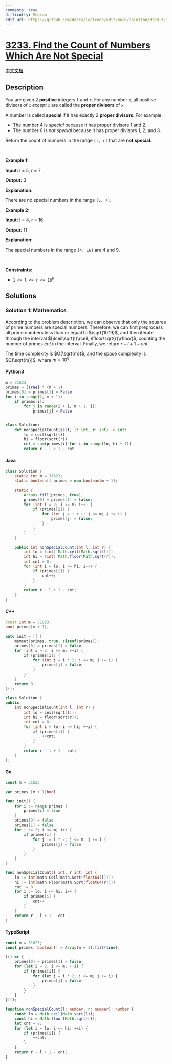 ```yaml
---
comments: true
difficulty: Medium
edit_url: https://github.com/doocs/leetcode/edit/main/solution/3200-3299/3233.Find%20the%20Count%20of%20Numbers%20Which%20Are%20Not%20Special/README_EN.md
---
```


<!-- problem:start -->

# [3233. Find the Count of Numbers Which Are Not Special](https://leetcode.com/problems/find-the-count-of-numbers-which-are-not-special)

[中文文档](/solution/3200-3299/3233.Find%20the%20Count%20of%20Numbers%20Which%20Are%20Not%20Special/README.md)

## Description

<!-- description:start -->

<p>You are given 2 <strong>positive</strong> integers <code>l</code> and <code>r</code>. For any number <code>x</code>, all positive divisors of <code>x</code> <em>except</em> <code>x</code> are called the <strong>proper divisors</strong> of <code>x</code>.</p>

<p>A number is called <strong>special</strong> if it has exactly 2 <strong>proper divisors</strong>. For example:</p>

<ul>
	<li>The number 4 is <em>special</em> because it has proper divisors 1 and 2.</li>
	<li>The number 6 is <em>not special</em> because it has proper divisors 1, 2, and 3.</li>
</ul>

<p>Return the count of numbers in the range <code>[l, r]</code> that are <strong>not</strong> <strong>special</strong>.</p>

<p>&nbsp;</p>
<p><strong class="example">Example 1:</strong></p>

<div class="example-block">
<p><strong>Input:</strong> <span class="example-io">l = 5, r = 7</span></p>

<p><strong>Output:</strong> <span class="example-io">3</span></p>

<p><strong>Explanation:</strong></p>

<p>There are no special numbers in the range <code>[5, 7]</code>.</p>
</div>

<p><strong class="example">Example 2:</strong></p>

<div class="example-block">
<p><strong>Input:</strong> <span class="example-io">l = 4, r = 16</span></p>

<p><strong>Output:</strong> <span class="example-io">11</span></p>

<p><strong>Explanation:</strong></p>

<p>The special numbers in the range <code>[4, 16]</code> are 4 and 9.</p>
</div>

<p>&nbsp;</p>
<p><strong>Constraints:</strong></p>

<ul>
	<li><code>1 &lt;= l &lt;= r &lt;= 10<sup>9</sup></code></li>
</ul>

<!-- description:end -->

## Solutions

<!-- solution:start -->

### Solution 1: Mathematics

According to the problem description, we can observe that only the squares of prime numbers are special numbers. Therefore, we can first preprocess all prime numbers less than or equal to $\sqrt{10^9}$, and then iterate through the interval $[\lceil\sqrt{l}\rceil, \lfloor\sqrt{r}\rfloor]$, counting the number of primes $\textit{cnt}$ in the interval. Finally, we return $r - l + 1 - \textit{cnt}$.

The time complexity is $O(\sqrt{m})$, and the space complexity is $O(\sqrt{m})$, where $m = 10^9$.

<!-- tabs:start -->

#### Python3

```python
m = 31623
primes = [True] * (m + 1)
primes[0] = primes[1] = False
for i in range(2, m + 1):
    if primes[i]:
        for j in range(i + i, m + 1, i):
            primes[j] = False


class Solution:
    def nonSpecialCount(self, l: int, r: int) -> int:
        lo = ceil(sqrt(l))
        hi = floor(sqrt(r))
        cnt = sum(primes[i] for i in range(lo, hi + 1))
        return r - l + 1 - cnt
```

#### Java

```java
class Solution {
    static int m = 31623;
    static boolean[] primes = new boolean[m + 1];

    static {
        Arrays.fill(primes, true);
        primes[0] = primes[1] = false;
        for (int i = 2; i <= m; i++) {
            if (primes[i]) {
                for (int j = i + i; j <= m; j += i) {
                    primes[j] = false;
                }
            }
        }
    }

    public int nonSpecialCount(int l, int r) {
        int lo = (int) Math.ceil(Math.sqrt(l));
        int hi = (int) Math.floor(Math.sqrt(r));
        int cnt = 0;
        for (int i = lo; i <= hi; i++) {
            if (primes[i]) {
                cnt++;
            }
        }
        return r - l + 1 - cnt;
    }
}
```

#### C++

```cpp
const int m = 31623;
bool primes[m + 1];

auto init = [] {
    memset(primes, true, sizeof(primes));
    primes[0] = primes[1] = false;
    for (int i = 2; i <= m; ++i) {
        if (primes[i]) {
            for (int j = i * 2; j <= m; j += i) {
                primes[j] = false;
            }
        }
    }
    return 0;
}();

class Solution {
public:
    int nonSpecialCount(int l, int r) {
        int lo = ceil(sqrt(l));
        int hi = floor(sqrt(r));
        int cnt = 0;
        for (int i = lo; i <= hi; ++i) {
            if (primes[i]) {
                ++cnt;
            }
        }
        return r - l + 1 - cnt;
    }
};
```

#### Go

```go
const m = 31623

var primes [m + 1]bool

func init() {
	for i := range primes {
		primes[i] = true
	}
	primes[0] = false
	primes[1] = false
	for i := 2; i <= m; i++ {
		if primes[i] {
			for j := i * 2; j <= m; j += i {
				primes[j] = false
			}
		}
	}
}

func nonSpecialCount(l int, r int) int {
	lo := int(math.Ceil(math.Sqrt(float64(l))))
	hi := int(math.Floor(math.Sqrt(float64(r))))
	cnt := 0
	for i := lo; i <= hi; i++ {
		if primes[i] {
			cnt++
		}
	}
	return r - l + 1 - cnt
}
```

#### TypeScript

```ts
const m = 31623;
const primes: boolean[] = Array(m + 1).fill(true);

(() => {
    primes[0] = primes[1] = false;
    for (let i = 2; i <= m; ++i) {
        if (primes[i]) {
            for (let j = i * 2; j <= m; j += i) {
                primes[j] = false;
            }
        }
    }
})();

function nonSpecialCount(l: number, r: number): number {
    const lo = Math.ceil(Math.sqrt(l));
    const hi = Math.floor(Math.sqrt(r));
    let cnt = 0;
    for (let i = lo; i <= hi; ++i) {
        if (primes[i]) {
            ++cnt;
        }
    }
    return r - l + 1 - cnt;
}
```

<!-- tabs:end -->

<!-- solution:end -->

<!-- problem:end -->
